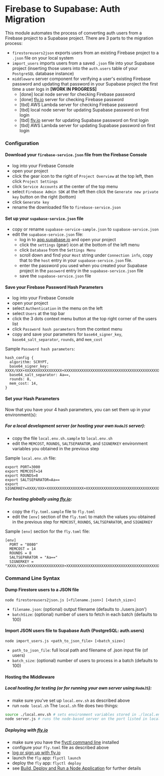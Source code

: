# Firebase to Supabase: Auth Migration

This module automates the process of converting auth users from a Firebase project to a Supabase project.  There are 3 parts to the migration process:

- `firestoreusers2json` exports users from an existing Firebase project to a `.json` file on your local system
- `import_users` imports users from a saved `.json` file into your Supabase project (inserting those users into the `auth.users` table of your `PostgreSQL` database instance)
- `middleware` server component for verifying a user's existing Firebase password and updating that password in your Supabase project the first time a user logs in **[WORK IN PROGRESS]**
    - [done] local node server for checking Firebase password
    - [done] [fly.io](https://fly.io) server for checking Firebase password
    - [tbd] AWS Lambda server for checking Firebase password
    - [tbd] local node server for updating Supabase password on first login
    - [tbd] [fly.io](https://fly.io) server for updating Supabase password on first login
    - [tbd] AWS Lambda server for updating Supabase password on first login


### Configuration

#### Download your `firebase-service.json` file from the Firebase Console
* log into your Firebase Console
* open your project
* click the gear icon to the right of `Project Overview` at the top left, then click `Project Settings`
* click `Service Accounts` at the center of the top menu
* select `Firebase Admin SDK` at the left then click the `Generate new private key` button on the right (bottom)
* click `Generate key`
* rename the downloaded file to `firebase-service.json`

#### Set up your `supabase-service.json` file
* copy or rename `supabase-service-sample.json` to `supabase-service.json`
* edit the `supabase-service.json` file:
    * log in to [app.supabase.io](https://app.supabase.io) and open your project
    * click the `settings` (gear) icon at the bottom of the left menu
    * click `Database` from the `Settings Menu`
    * scroll down and find your `Host` string under `Connection info`, copy that to the `host` entry in your `supabase-service.json` file.
    * enter the password you used when you created your Supabase project in the `password` entry in the `supabase-service.json` file
    * save the `supabase-service.json` file

#### Save your Firebase Password Hash Parameters
* log into your Firebase Console
* open your project
* select `Authentication` in the menu on the left
* select `Users` at the top bar
* click the 3 dots context menu button at the top right corner of the users list
* click `Password hash parameters` from the context menu
* copy and save your parameters for `base64_signer_key`, `base64_salt_separator`, `rounds`, and `mem_cost`

Sample `Password hash parameters`:
```
hash_config {
  algorithm: SCRYPT,
  base64_signer_key: XXXX/XXX+XXXXXXXXXXXXXXXXX+XXXXXXXXXXXXXXXXXXXXXXXXXXXXXXXXXXXXXXXXXXXXXXXXXXXXXXXXXXX==,
  base64_salt_separator: Aa==,
  rounds: 8,
  mem_cost: 14,
}
```

#### Set your Hash Parameters
Now that you have your 4 hash parameters, you can set them up in your environment(s):
##### For a local development server (or hosting your own `NodeJS` server):
* copy the file `local.env.sh.sample` to `local.env.sh`
* edit the `MEMCOST`, `ROUNDS`, `SALTSEPARATOR`, and `SIGNERKEY` environment variables you obtained in the previous step

Sample `local.env.sh` file:
```
export PORT=3000
export MEMCOST=14
export ROUNDS=8
export SALTSEPARATOR=Aa== 
export SIGNERKEY=XXXX/XXX+XXXXXXXXXXXXXXXXX+XXXXXXXXXXXXXXXXXXXXXXXXXXXXXXXXXXXXXXXXXXXXXXXXXXXXXXXXXXX==
```
##### For hosting globally using [fly.io](https://fly.io):
* copy the `fly.toml.sample` file to `fly.toml`
* edit the `[env]` section of the `fly.toml` to match the values you obtained in the previous step for `MEMCOST`, `ROUNDS`, `SALTSEPARATOR`, and `SIGNERKEY`

Sample `[env]` section for the `fly.toml` file:
```
[env]
  PORT = "8080"
  MEMCOST = 14
  ROUNDS = 8
  SALTSEPARATOR = "Aa==" 
  SIGNERKEY = "XXXX/XXX+XXXXXXXXXXXXXXXXX+XXXXXXXXXXXXXXXXXXXXXXXXXXXXXXXXXXXXXXXXXXXXXXXXXXXXXXXXXXX=="
```

### Command Line Syntax

#### Dump Firestore users to a JSON file
`node firestoreusers2json.js [<filename.json>] [<batch_size>]`
* `filename.json`: (optional) output filename (defaults to ./users.json')
* `batchSize`: (optional) number of users to fetch in each batch (defaults to 100)

#### Import JSON users file to Supabase Auth (PostgreSQL: auth.users)

`node import_users.js <path_to_json_file> [<batch_size>]`
* `path_to_json_file`: full local path and filename of .json input file (of users)
* `batch_size`: (optional) number of users to process in a batch (defaults to 100)

#### Hosting the Middleware
##### Local hosting for testing (or for running your own server using `NodeJS`):
* make sure you've set up `local.env.sh` as described above
* run `node local.sh`
The `local.sh` file does two things:
```sh
source ./local.env.sh # sets environment variables stored in ./local.env.sh
node server.js # runs the node-based server on the port listed in local.env.sh (defaults to 3000)
```
##### Deploying with [fly.io](https://fly.io)
* make sure you have the [flyctl command line](https://fly.io/docs/getting-started/installing-flyctl/) installed
* configure your `fly.toml` file as described above
* [log or sign up with fly.io](https://fly.io/docs/getting-started/login-to-fly/)
* launch the `fly` app: `flyctl launch`
* deploy the `fly` app: `flyctl deploy`
* see [Build, Deploy and Run a Node Application](https://fly.io/docs/getting-started/node/) for further details

